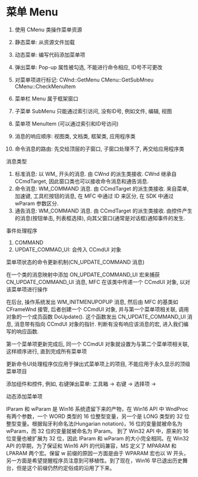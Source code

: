 # 菜单 Menu

1. 使用 CMenu 类操作菜单资源

1. 静态菜单: 从资源文件加载
2. 动态菜单: 编写代码添加菜单项

1. 弹出菜单: Pop-up 属性被勾选, 不能进行命令相应, ID号不可更改
2. 对菜单项进行标记: CWnd::GetMenu CMenu::GetSubMneu CMenu::CheckMenuItem

1. 菜单栏 Menu 属于框架窗口
2. 子菜单 SubMenu 只能通过索引访问, 没有ID号, 例如文件, 编辑, 视图
3. 菜单项 MenuItem (可以通过索引和ID号访问)

2. 消息的响应顺序: 视图类, 文档类, 框架类, 应用程序类
3. 命令消息的路由: 先交给顶层的子窗口, 子窗口处理不了, 再交给应用程序类

消息类型

1. 标准消息: 以 WM_ 开头的消息. 由 CWnd 的派生类接收. CWnd 继承自 CCmdTarget, 因此窗口类也可以接收命令消息和通告消息.
2. 命令消息: WM_COMMAND 消息. 由 CCmdTarget 的派生类接收. 来自菜单, 加速键, 工具栏按钮的消息, 在 MFC 中通过 ID 来区分, 在 SDK 中通过 wParam 参数区分.
3. 通告消息: WM_COMMAND 消息. 由 CCmdTarget 的派生类接收. 由控件产生的消息(按钮单击, 列表框选择), 向其父窗口(通常是对话框)通知事件的发生.

事件处理程序

1. COMMAND
2. UPDATE_COMMAD_UI: 会传入 CCmdUI 对象

菜单项状态的命令更新机制(CN_UPDATE_COMMAND 消息)

在一个类的消息映射中添加 ON_UPDATE_COMMAND_UI 宏来捕获 CN_UPDATE_COMMAND_UI 消息, MFC 在该类中传递一个 CCmdUI 对象, 以对该菜单项进行操作

在后台, 操作系统发出 WM_INITMENUPOPUP 消息, 然后由 MFC 的基类如 CFrameWnd 接管, 后者创建一个 CCmdUI 对象, 并与第一个菜单项相关联, 调用对象的一个成员函数 DoUpdate(). 这个函数发出 CN_UPDATE_COMMAND_UI 消息, 消息带有指向 CCmdUI 对象的指针. 判断有没有响应该消息的宏, 进入我们编写的响应函数.

第一个菜单项更新完成后, 同一个 CCmdUI 对象就设置为与第二个菜单项相关联, 这样顺序进行, 直到完成所有菜单项

更新命令UI处理程序仅应用于弹出式菜单项上的项目, 不能应用于永久显示的顶级菜单项目

添加组件和控件, 例如, 右键弹出菜单: 工具箱 -> 右键 -> 选择项 ->

动态添加菜单项

lParam 和 wParam 是 Win16 系统遗留下来的产物，在 Win16 API 中 WndProc 有两个参数，一个 WORD 类型的 16 位整型变量，另一个是 LONG 类型的 32 位整型变量。根据匈牙利命名法(Hungarian notation)，16 位的变量就被命名为 wParam，而 32 位的变量就被命名为 lParam。
到了 Win32 API 中，原来的 16 位变量也被扩展为 32 位，因此 lParam 和 wParam 的大小完全相同。在 Win32 API 的早期，为了保证和 Win16 API 的代码兼容，MS 定义了 MPARAM 和 LPARAM 两个宏。保留 w 前缀的原因一方面是由于 WPARAM 宏也以 W 开头，另一方面是希望提醒程序员注意到可移植性。到了现在，Win16 早已退出历史舞台，但是这个前缀仍然约定俗成的沿用了下来。
